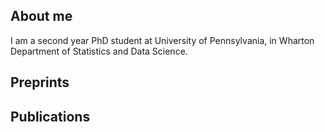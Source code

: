 ## About me
I am a second year PhD student at University of Pennsylvania, in Wharton Department of Statistics and Data Science.

## Preprints

## Publications
